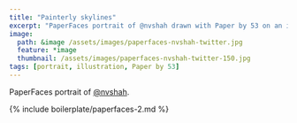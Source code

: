 ```yaml
---
title: "Painterly skylines"
excerpt: "PaperFaces portrait of @nvshah drawn with Paper by 53 on an iPad."
image: 
  path: &image /assets/images/paperfaces-nvshah-twitter.jpg 
  feature: *image
  thumbnail: /assets/images/paperfaces-nvshah-twitter-150.jpg
tags: [portrait, illustration, Paper by 53]
---
```


PaperFaces portrait of [@nvshah](https://twitter.com/nvshah).

{% include boilerplate/paperfaces-2.md %}
